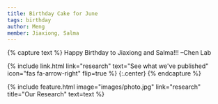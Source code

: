 ```yaml
---
title: Birthday Cake for June
tags: birthday
author: Meng
member: Jiaxiong, Salma
---
```


{% capture text %} Happy Birthday to Jiaxiong and Salma!!! –Chen Lab

{% include link.html link="research" text="See what we've published" icon="fas fa-arrow-right" flip=true %} {:.center} {% endcapture %}

{% include feature.html image="images/photo.jpg" link="research" title="Our Research" text=text %}
